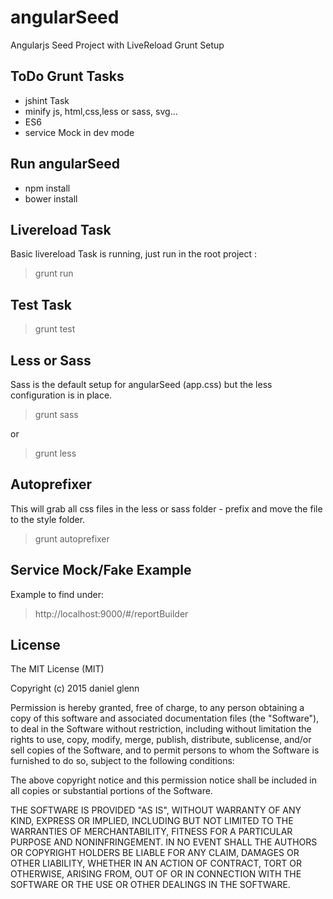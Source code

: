 angularSeed
===========

Angularjs Seed Project with LiveReload Grunt Setup

## ToDo Grunt Tasks
- jshint Task
- minify js, html,css,less or sass, svg...
- ES6
- service Mock in dev mode

## Run angularSeed
- npm install
- bower install

## Livereload Task 
Basic livereload Task is running, just run in the root project :

> grunt run

## Test Task

> grunt test

## Less or Sass
Sass is the default setup for angularSeed (app.css) but the less configuration is in place.

> grunt sass

or

> grunt less

## Autoprefixer
This will grab all css files in the less or sass folder  - prefix and move the file to the style folder.

> grunt autoprefixer

## Service Mock/Fake Example
Example to find under:
> http://localhost:9000/#/reportBuilder

## License

The MIT License (MIT)

Copyright (c) 2015 daniel glenn

Permission is hereby granted, free of charge, to any person obtaining a copy
of this software and associated documentation files (the "Software"), to deal
in the Software without restriction, including without limitation the rights
to use, copy, modify, merge, publish, distribute, sublicense, and/or sell
copies of the Software, and to permit persons to whom the Software is
furnished to do so, subject to the following conditions:

The above copyright notice and this permission notice shall be included in all
copies or substantial portions of the Software.

THE SOFTWARE IS PROVIDED "AS IS", WITHOUT WARRANTY OF ANY KIND, EXPRESS OR
IMPLIED, INCLUDING BUT NOT LIMITED TO THE WARRANTIES OF MERCHANTABILITY,
FITNESS FOR A PARTICULAR PURPOSE AND NONINFRINGEMENT. IN NO EVENT SHALL THE
AUTHORS OR COPYRIGHT HOLDERS BE LIABLE FOR ANY CLAIM, DAMAGES OR OTHER
LIABILITY, WHETHER IN AN ACTION OF CONTRACT, TORT OR OTHERWISE, ARISING FROM,
OUT OF OR IN CONNECTION WITH THE SOFTWARE OR THE USE OR OTHER DEALINGS IN THE
SOFTWARE.